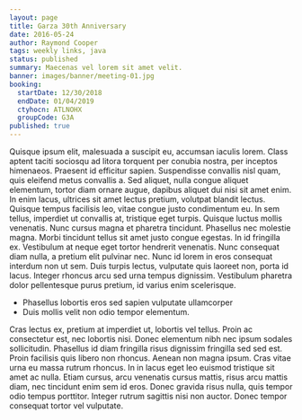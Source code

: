 ```yaml
---
layout: page
title: Garza 30th Anniversary
date: 2016-05-24
author: Raymond Cooper
tags: weekly links, java
status: published
summary: Maecenas vel lorem sit amet velit.
banner: images/banner/meeting-01.jpg
booking:
  startDate: 12/30/2018
  endDate: 01/04/2019
  ctyhocn: ATLNOHX
  groupCode: G3A
published: true
---
```

Quisque ipsum elit, malesuada a suscipit eu, accumsan iaculis lorem. Class aptent taciti sociosqu ad litora torquent per conubia nostra, per inceptos himenaeos. Praesent id efficitur sapien. Suspendisse convallis nisl quam, quis eleifend metus convallis a. Sed aliquet, nulla congue aliquet elementum, tortor diam ornare augue, dapibus aliquet dui nisi sit amet enim. In enim lacus, ultrices sit amet lectus pretium, volutpat blandit lectus. Quisque tempus facilisis leo, vitae congue justo condimentum eu.
In sem tellus, imperdiet ut convallis at, tristique eget turpis. Quisque luctus mollis venenatis. Nunc cursus magna et pharetra tincidunt. Phasellus nec molestie magna. Morbi tincidunt tellus sit amet justo congue egestas. In id fringilla ex. Vestibulum at neque eget tortor hendrerit venenatis. Nunc consequat diam nulla, a pretium elit pulvinar nec. Nunc id lorem in eros consequat interdum non ut sem. Duis turpis lectus, vulputate quis laoreet non, porta id lacus. Integer rhoncus arcu sed urna tempus dignissim. Vestibulum pharetra dolor pellentesque purus pretium, id varius enim scelerisque.

* Phasellus lobortis eros sed sapien vulputate ullamcorper
* Duis mollis velit non odio tempor elementum.

Cras lectus ex, pretium at imperdiet ut, lobortis vel tellus. Proin ac consectetur est, nec lobortis nisi. Donec elementum nibh nec ipsum sodales sollicitudin. Phasellus id diam fringilla risus dignissim fringilla sed sed est. Proin facilisis quis libero non rhoncus. Aenean non magna ipsum. Cras vitae urna eu massa rutrum rhoncus. In in lacus eget leo euismod tristique sit amet ac nulla. Etiam cursus, arcu venenatis cursus mattis, risus arcu mattis diam, nec tincidunt enim sem id eros. Donec gravida risus nulla, quis tempor odio tempus porttitor. Integer rutrum sagittis nisi non auctor. Donec tempor consequat tortor vel vulputate.
